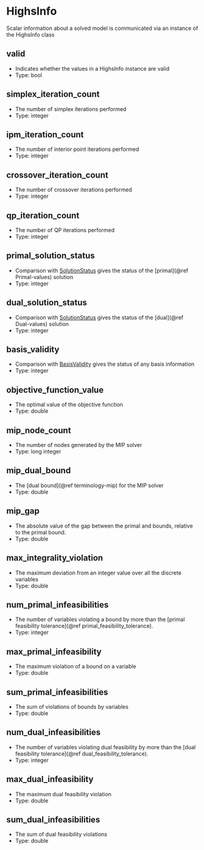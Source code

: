 # HighsInfo

Scalar information about a solved model is communicated via an instance of the HighsInfo class

## valid
- Indicates whether the values in a HighsInfo instance are valid
- Type: bool

## simplex\_iteration\_count
- The number of simplex iterations performed
- Type: integer

## ipm\_iteration\_count
- The number of interior point iterations performed
- Type: integer

## crossover\_iteration\_count
- The number of crossover iterations performed
- Type: integer

## qp\_iteration\_count
- The number of QP iterations performed
- Type: integer

## primal\_solution\_status
- Comparison with [SolutionStatus](@ref) gives the status of the [primal](@ref Primal-values) solution
- Type: integer

## dual\_solution\_status
- Comparison with [SolutionStatus](@ref) gives the status of the [dual](@ref Dual-values) solution
- Type: integer

## basis\_validity
- Comparison with [BasisValidity](@ref) gives the status of any basis information
- Type: integer

## objective\_function\_value
- The optimal value of the objective function
- Type: double

## mip\_node\_count
- The number of nodes generated by the MIP solver
- Type: long integer

## mip\_dual\_bound
- The [dual bound](@ref terminology-mip) for the MIP solver
- Type: double

## mip\_gap
- The absolute value of the gap between the primal and bounds, relative to the primal bound.
- Type: double

## max\_integrality\_violation
- The maximum deviation from an integer value over all the discrete variables
- Type: double

## num\_primal\_infeasibilities
- The number of variables violating a bound by more than the [primal feasibility tolerance](@ref primal_feasibility_tolerance).
- Type: integer

## max\_primal\_infeasibility
- The maximum violation of a bound on a variable
- Type: double

## sum\_primal\_infeasibilities
- The sum of violations of bounds by variables
- Type: double

## num\_dual\_infeasibilities
- The number of variables violating dual feasibility by more than the [dual feasibility tolerance](@ref dual_feasibility_tolerance).
- Type: integer

## max\_dual\_infeasibility
- The maximum dual feasibility violation
- Type: double

## sum\_dual\_infeasibilities
- The sum of dual feasibility violations
- Type: double


